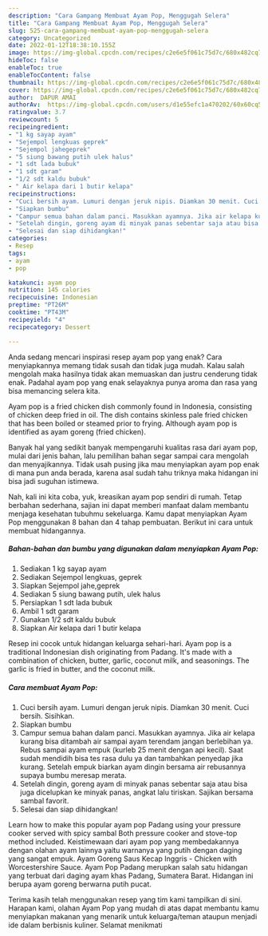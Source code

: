 ```yaml
---
description: "Cara Gampang Membuat Ayam Pop, Menggugah Selera"
title: "Cara Gampang Membuat Ayam Pop, Menggugah Selera"
slug: 525-cara-gampang-membuat-ayam-pop-menggugah-selera
category: Uncategorized
date: 2022-01-12T18:38:10.155Z
image: https://img-global.cpcdn.com/recipes/c2e6e5f061c75d7c/680x482cq70/ayam-pop-foto-resep-utama.jpg
hideToc: false
enableToc: true
enableTocContent: false
thumbnail: https://img-global.cpcdn.com/recipes/c2e6e5f061c75d7c/680x482cq70/ayam-pop-foto-resep-utama.jpg
cover: https://img-global.cpcdn.com/recipes/c2e6e5f061c75d7c/680x482cq70/ayam-pop-foto-resep-utama.jpg
author:  DAPUR AMAI
authorAv:  https://img-global.cpcdn.com/users/d1e55efc1a470202/60x60cq50/avatar.jpg
ratingvalue: 3.7
reviewcount: 5
recipeingredient:
- "1 kg sayap ayam"
- "Sejempol lengkuas geprek"
- "Sejempol jahegeprek"
- "5 siung bawang putih ulek halus"
- "1 sdt lada bubuk"
- "1 sdt garam"
- "1/2 sdt kaldu bubuk"
- " Air kelapa dari 1 butir kelapa"
recipeinstructions:
- "Cuci bersih ayam. Lumuri dengan jeruk nipis. Diamkan 30 menit. Cuci bersih. Sisihkan."
- "Siapkan bumbu"
- "Campur semua bahan dalam panci. Masukkan ayamnya. Jika air kelapa kurang bisa ditambah air sampai ayam terendam jangan berlebihan ya. Rebus sampai ayam empuk (kurleb 25 menit dengan api kecil). Saat sudah mendidih bisa tes rasa dulu ya dan tambahkan penyedap jika kurang. Setelah empuk biarkan ayam dingin bersama air rebusannya supaya bumbu meresap merata."
- "Setelah dingin, goreng ayam di minyak panas sebentar saja atau bisa juga dicelupkan ke minyak panas, angkat lalu tiriskan. Sajikan bersama sambal favorit."
- "Selesai dan siap dihidangkan!"
categories:
- Resep
tags:
- ayam
- pop

katakunci: ayam pop 
nutrition: 145 calories
recipecuisine: Indonesian
preptime: "PT26M"
cooktime: "PT43M"
recipeyield: "4"
recipecategory: Dessert

---
```



Anda sedang mencari inspirasi resep ayam pop yang enak? Cara menyiapkannya memang tidak susah dan tidak juga mudah. Kalau salah mengolah maka hasilnya tidak akan memuaskan dan justru cenderung tidak enak. Padahal ayam pop yang enak selayaknya punya aroma dan rasa yang bisa memancing selera kita.


Ayam pop is a fried chicken dish commonly found in Indonesia, consisting of chicken deep fried in oil. The dish contains skinless pale fried chicken that has been boiled or steamed prior to frying. Although ayam pop is identified as ayam goreng (fried chicken).

Banyak hal yang sedikit banyak mempengaruhi kualitas rasa dari ayam pop, mulai dari jenis bahan, lalu pemilihan bahan segar sampai cara mengolah dan menyajikannya. Tidak usah pusing jika mau menyiapkan ayam pop enak di mana pun anda berada, karena asal sudah tahu triknya maka hidangan ini bisa jadi suguhan istimewa.


Nah, kali ini kita coba, yuk, kreasikan ayam pop sendiri di rumah. Tetap berbahan sederhana, sajian ini dapat memberi manfaat dalam membantu menjaga kesehatan tubuhmu sekeluarga. Kamu dapat menyiapkan Ayam Pop menggunakan 8 bahan dan 4 tahap pembuatan. Berikut ini cara untuk membuat hidangannya.

<!--inarticleads1-->

##### Bahan-bahan dan bumbu yang digunakan dalam menyiapkan Ayam Pop:

1. Sediakan 1 kg sayap ayam
1. Sediakan Sejempol lengkuas, geprek
1. Siapkan Sejempol jahe,geprek
1. Sediakan 5 siung bawang putih, ulek halus
1. Persiapkan 1 sdt lada bubuk
1. Ambil 1 sdt garam
1. Gunakan 1/2 sdt kaldu bubuk
1. Siapkan  Air kelapa dari 1 butir kelapa


Resep ini cocok untuk hidangan keluarga sehari-hari. Ayam pop is a traditional Indonesian dish originating from Padang. It&#39;s made with a combination of chicken, butter, garlic, coconut milk, and seasonings. The garlic is fried in butter, and the coconut milk. 

<!--inarticleads2-->

##### Cara membuat Ayam Pop:

1. Cuci bersih ayam. Lumuri dengan jeruk nipis. Diamkan 30 menit. Cuci bersih. Sisihkan.
1. Siapkan bumbu
1. Campur semua bahan dalam panci. Masukkan ayamnya. Jika air kelapa kurang bisa ditambah air sampai ayam terendam jangan berlebihan ya. Rebus sampai ayam empuk (kurleb 25 menit dengan api kecil). Saat sudah mendidih bisa tes rasa dulu ya dan tambahkan penyedap jika kurang. Setelah empuk biarkan ayam dingin bersama air rebusannya supaya bumbu meresap merata.
1. Setelah dingin, goreng ayam di minyak panas sebentar saja atau bisa juga dicelupkan ke minyak panas, angkat lalu tiriskan. Sajikan bersama sambal favorit.
1. Selesai dan siap dihidangkan!

Learn how to make this popular ayam pop Padang using your pressure cooker served with spicy sambal Both pressure cooker and stove-top method included. Keistimewaan dari ayam pop yang membedakannya dengan olahan ayam lainnya yaitu warnanya yang putih dengan daging yang sangat empuk. Ayam Goreng Saus Kecap Inggris - Chicken with Worcestershire Sauce. Ayam Pop Padang merupkan salah satu hidangan yang terbuat dari daging ayam khas Padang, Sumatera Barat. Hidangan ini berupa ayam goreng berwarna putih pucat. 

Terima kasih telah menggunakan resep yang tim kami tampilkan di sini. Harapan kami, olahan Ayam Pop yang mudah di atas dapat membantu kamu menyiapkan makanan yang menarik untuk keluarga/teman ataupun menjadi ide dalam berbisnis kuliner. Selamat menikmati
